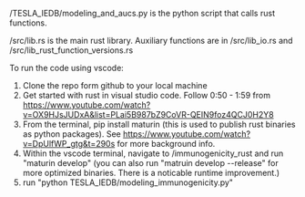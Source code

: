 /TESLA_IEDB/modeling_and_aucs.py is the python script that calls rust functions.

/src/lib.rs is the main rust library. 
Auxiliary functions are in /src/lib_io.rs and /src/lib_rust_function_versions.rs 

To run the code using vscode:
1. Clone the repo form github to your local machine
2. Get started with rust in visual studio code. Follow 0:50 - 1:59 from https://www.youtube.com/watch?v=OX9HJsJUDxA&list=PLai5B987bZ9CoVR-QEIN9foz4QCJ0H2Y8
3. From the terminal, pip install maturin (this is used to publish rust binaries as python packages). See https://www.youtube.com/watch?v=DpUlfWP_gtg&t=290s for more background info.
4. Within the vscode terminal, navigate to /immunogenicity_rust and run "maturin develop" (you can also run "matruin develop --release" for more optimized binaries. There is a noticable runtime improvement.)
5. run "python TESLA_IEDB/modeling_immunogenicity.py"
